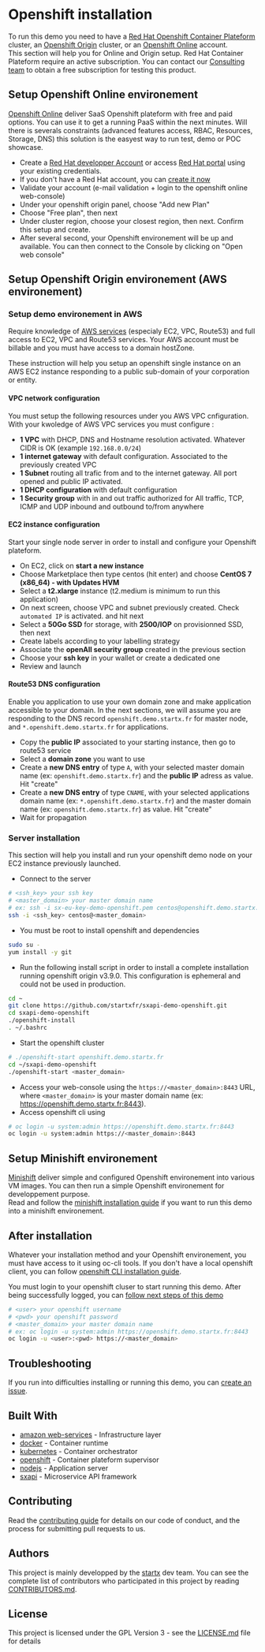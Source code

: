 # Openshift installation

To run this demo you need to have a 
[Red Hat Openshift Container Plateform](https://www.redhat.com/fr/technologies/cloud-computing/openshift) cluster, an [Openshift Origin](https://www.openshift.org) cluster,
or an [Openshift Online](https://manage.openshift.com) account.<br>
This section will help you for Online and Origin setup. Red Hat Container Plateform require an
active subscription. You can contact our [Consulting team](https://www.startx.fr/contact) to obtain a free subscription for
testing this product.

## Setup Openshift Online environement

[Openshift Online](https://manage.openshift.com) deliver SaaS Openshift plateform with free and paid options.
You can use it to get a running PaaS within the next minutes. Will there is severals constraints 
(advanced features access, RBAC, Resources, Storage, DNS) this solution is the easyest way to run test, demo or
POC showcase.

- Create a [Red Hat developper Account](https://developers.redhat.com) or access [Red Hat portal](https://sso.redhat.com/auth/realms/redhat-external/protocol/saml/clients/legacy-idp-servlets) using your existing credentials.
- If you don't have a Red Hat account, you can [create it now](https://developers.redhat.com/auth/realms/rhd/login-actions/authenticate?client_id=oso)
- Validate your account (e-mail validation + login to the openshift online web-console)
- Under your openshift origin panel, choose "Add new Plan"
- Choose "Free plan", then next
- Under cluster region, choose your closest region, then next. Confirm this setup and create.
- After several second, your Openshift environement will be up and available. You can then connect to the Console by clicking on "Open web console"


## Setup Openshift Origin environement (AWS environement)

### Setup demo environement in AWS

Require knowledge of [AWS services](https://aws.amazon.com) (especialy EC2, VPC, Route53) and full access to 
EC2, VPC and Route53 services. Your AWS account must be billable and you must have access to a domain hostZone.

These instruction will help you setup an openshift single instance on an AWS EC2 instance responding to a public sub-domain
of your corporation or entity.

#### VPC network configuration

You must setup the following resources under you AWS VPC cnfiguration. With your kwoledge of AWS VPC services
you must configure :

- **1 VPC** with DHCP, DNS and Hostname resolution activated. Whatever CIDR is OK (example `192.168.0.0/24`)
- **1 internet gateway** with default configuration. Associated to the previously created VPC 
- **1 Subnet** routing all trafic from and to the internet gateway. All port opened and public IP activated.
- **1 DHCP configuration** with default configuration
- **1 Security group** with in and out traffic authorized for All traffic, TCP, ICMP and UDP inbound and outbound to/from anywhere

#### EC2 instance configuration

Start your single node server in order to install and configure your Openshift plateform.

- On EC2, click on **start a new instance**
- Choose Marketplace then type centos (hit enter) and choose **CentOS 7 (x86_64) - with Updates HVM**
- Select a **t2.xlarge** instance (t2.medium is minimum to run this application)
- On next screen, choose VPC and subnet previously created. Check `automated IP` is activated. and hit next
- Select a **50Go SSD** for storage, with **2500/IOP** on provisionned SSD, then next
- Create labels according to your labelling strategy
- Associate the **openAll security group** created in the previous section
- Choose your **ssh key** in your wallet or create a dedicated one
- Review and launch

#### Route53 DNS configuration

Enable you application to use your own domain zone and make application accessible to your domain.
In the next sections, we will assume you are responding to the DNS record `openshift.demo.startx.fr` for 
master node, and `*.openshift.demo.startx.fr` for applications.

- Copy the **public IP** associated to your starting instance, then go to route53 service
- Select a **domain zone** you want to use
- Create a **new DNS entry** of type `A`, with your selected master domain name (ex: `openshift.demo.startx.fr`) and the **public IP** adress as value. Hit "create"
- Create a **new DNS entry** of type `CNAME`, with your selected applications domain name (ex: `*.openshift.demo.startx.fr`) and the master domain name (ex: `openshift.demo.startx.fr`) as value. Hit "create"
- Wait for propagation

### Server installation

This section will help you install and run your openshift demo node on your EC2 instance previously launched.

- Connect to the server
```bash
# <ssh_key> your ssh key 
# <master_domain> your master domain name
# ex: ssh -i sx-eu-key-demo-openshift.pem centos@openshift.demo.startx.fr
ssh -i <ssh_key> centos@<master_domain>
```
- You must be root to install openshift and dependencies
```bash
sudo su -
yum install -y git
```
- Run the following install script in order to install a complete installation running openshift origin v3.9.0.
  This configuration is ephemeral and could not be used in production.
```bash
cd ~
git clone https://github.com/startxfr/sxapi-demo-openshift.git
cd sxapi-demo-openshift
./openshift-install
. ~/.bashrc
```

- Start the openshift cluster
```bash
# ./openshift-start openshift.demo.startx.fr
cd ~/sxapi-demo-openshift
./openshift-start <master_domain>
```

- Access your web-console using the `https://<master_domain>:8443` URL, where `<master_domain>` is your master domain name (ex: https://openshift.demo.startx.fr:8443).
- Access openshift cli using
```bash
# oc login -u system:admin https://openshift.demo.startx.fr:8443
oc login -u system:admin https://<master_domain>:8443
```

## Setup Minishift environement

[Minishift](https://docs.openshift.org/latest/minishift/index.html) deliver simple and configured Openshift environement into various VM images.
You can then run a simple Openshift environement for developpement purpose.<br>
Read and follow the [minishift installation guide](https://docs.openshift.org/latest/minishift/getting-started/installing.html) if you want to run this demo into a minishift environement.

## After installation

Whatever your installation method and your Openshift environement, you must have access to it using oc-cli tools. 
If you don't have a local openshift client, you can follow [openshift CLI installation guide](https://docs.openshift.com/container-platform/3.9/cli_reference/get_started_cli.html#installing-the-cli).

You must login to your openshift cluser to start running this demo. After being successfully logged, you can [follow next steps of this demo](README.md)
```bash
# <user> your openshift username
# <pwd> your openshift password
# <master_domain> your master domain name
# ex: oc login -u system:admin https://openshift.demo.startx.fr:8443
oc login -u <user>:<pwd> https://<master_domain>
```

## Troubleshooting

If you run into difficulties installing or running this demo, you can [create an issue](https://github.com/startxfr/sxapi-demo-openshift/issues/new).

## Built With

* [amazon web-services](https://aws.amazon.com) - Infrastructure layer
* [docker](https://www.docker.com/) - Container runtime
* [kubernetes](https://kubernetes.io) - Container orchestrator
* [openshift](https://www.openshift.org) - Container plateform supervisor
* [nodejs](https://nodejs.org) - Application server
* [sxapi](https://github.com/startxfr/sxapi-core) - Microservice API framework

## Contributing

Read the [contributing guide](https://github.com/startxfr/sxapi-core/tree/testing/docs/guides/5.Contribute.md) for details on our code of conduct, and the process for submitting pull requests to us.

## Authors

This project is mainly developped by the [startx](https://www.startx.fr) dev team. You can see the complete list of contributors who participated in this project by reading [CONTRIBUTORS.md](https://github.com/startxfr/sxapi-core/tree/testing/docs/CONTRIBUTORS.md).

## License

This project is licensed under the GPL Version 3 - see the [LICENSE.md](https://github.com/startxfr/sxapi-core/tree/testing/docs/LICENSE.md) file for details
